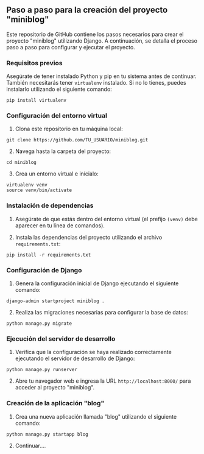 ## Paso a paso para la creación del proyecto "miniblog"

Este repositorio de GitHub contiene los pasos necesarios para crear el proyecto "miniblog" utilizando Django. A continuación, se detalla el proceso paso a paso para configurar y ejecutar el proyecto.

### Requisitos previos
Asegúrate de tener instalado Python y pip en tu sistema antes de continuar. También necesitarás tener `virtualenv` instalado. Si no lo tienes, puedes instalarlo utilizando el siguiente comando:

```shell
pip install virtualenv
```

### Configuración del entorno virtual

1. Clona este repositorio en tu máquina local:

```shell
git clone https://github.com/TU_USUARIO/miniblog.git
```

2. Navega hasta la carpeta del proyecto:

```shell
cd miniblog
```

3. Crea un entorno virtual e inícialo:

```shell
virtualenv venv
source venv/bin/activate
```

### Instalación de dependencias

1. Asegúrate de que estás dentro del entorno virtual (el prefijo `(venv)` debe aparecer en tu línea de comandos).

2. Instala las dependencias del proyecto utilizando el archivo `requirements.txt`:

```shell
pip install -r requirements.txt
```

### Configuración de Django

1. Genera la configuración inicial de Django ejecutando el siguiente comando:

```shell
django-admin startproject miniblog .
```

2. Realiza las migraciones necesarias para configurar la base de datos:

```shell
python manage.py migrate
```

### Ejecución del servidor de desarrollo

1. Verifica que la configuración se haya realizado correctamente ejecutando el servidor de desarrollo de Django:

```shell
python manage.py runserver
```

2. Abre tu navegador web e ingresa la URL `http://localhost:8000/` para acceder al proyecto "miniblog".

### Creación de la aplicación "blog"

1. Crea una nueva aplicación llamada "blog" utilizando el siguiente comando:

```shell
python manage.py startapp blog
```

2. Continuar....
